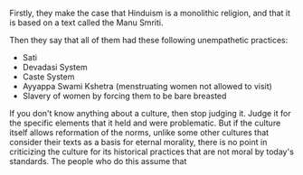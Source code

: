 Firstly, they make the case that Hinduism is a monolithic religion, and that it is based on a text called the Manu Smriti.

Then they say that all of them had these following unempathetic practices:
- Sati
- Devadasi System
- Caste System
- Ayyappa Swami Kshetra (menstruating women not allowed to visit)
- Slavery of women by forcing them to be bare breasted

If you don't know anything about a culture, then stop judging it. Judge it for the specific elements that it held and were problematic. But if the culture itself allows reformation of the norms, unlike some other cultures that consider their texts as a basis for eternal morality, there is no point in criticizing the culture for its historical practices that are not moral by today's standards. The people who do this assume that 